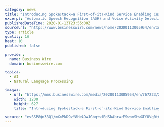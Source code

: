 ```yaml
---
category: news
title: "Introducing Spokestack—a First-of-its-Kind Service Enabling Custom Voice Assistants on Mobile Apps"
excerpt: "Automatic Speech Recognition (ASR) and Voice Activity Detection (VAD) Easily add ASR and VAD to your app with one of our open source libraries. Spokestack ASR and VAD allow you to turn user utterances into text, which is the first step to responding to a user. Custom Wakeword Use your brand name or any keyword of your choice to put your app ..."
publishedDateTime: 2020-01-13T23:55:00Z
sourceUrl: "https://www.businesswire.com/news/home/20200113005954/en/Introducing-Spokestack—a-First-of-its-Kind-Service-Enabling-Custom-Voice"
type: article
quality: 10
heat: 10
published: false

provider:
  name: Business Wire
  domain: businesswire.com

topics:
  - AI
  - Natural Language Processing

images:
  - url: "https://mms.businesswire.com/media/20200113005954/en/767223/23/191113-ss-logo-primary-blue.jpg"
    width: 1200
    height: 627
    title: "Introducing Spokestack—a First-of-its-Kind Service Enabling Custom Voice Assistants on Mobile Apps"

secured: "evSSP8Qn3BQ1/mXmPkD9zY8He4OwJGbq+s6EdSkAbrwrESwbmSHwGTYUVg0tCgbcb55xp8gjZNN+crITPBJ27IPNRvV1yAXN0LSsQDoO2kTWy7toFc5UQDrcjTOWQB+w31Cf02xfcfpW43I1CKGh4Au+HfM9PcpChpqyacvUOiXzzmF8rhxGEo1G3dJtJDZaeR9pLZUHDyp9gOcLWtfeRVyzJpctqd7g2yDSUFSClzYiRWC9rhnvrILttIk2KjRYC9z7J5vbvuRv39Ruf9xwPe6dSiOisdvChXzjYtoNZ+AknKu30LzlFCoysRy4haL78eEA/yv8db7LSGddvOP2aU3G8tiircqOm2JoaylIIj4TDc7gyGudnhnY19EqQF243uP5FmCLiN2DXuX5c1p1+X1nMpfHRt+E0tMmjJKLPJTnElzcz8mghEuoJ0Fyh7gUuGZbSkHoyVKWmEnEseN75A==;enjfmu8EFalVdl/Rv6a14g=="
---
```


